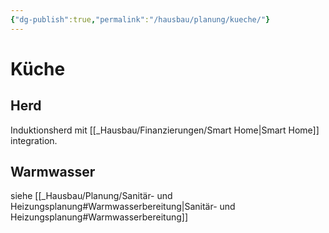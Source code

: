 ```yaml
---
{"dg-publish":true,"permalink":"/hausbau/planung/kueche/"}
---
```


# Küche
## Herd
Induktionsherd mit [[_Hausbau/Finanzierungen/Smart Home|Smart Home]] integration.

## Warmwasser
siehe [[_Hausbau/Planung/Sanitär- und Heizungsplanung#Warmwasserbereitung|Sanitär- und Heizungsplanung#Warmwasserbereitung]]